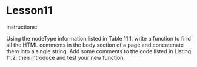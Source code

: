# Lesson11

Instructions:

Using the nodeType information listed in Table 11.1, write a function to find all the HTML comments in the body section of a page and concatenate them into a single string. Add some comments to the code listed in Listing 11.2; then introduce and test your new function.
